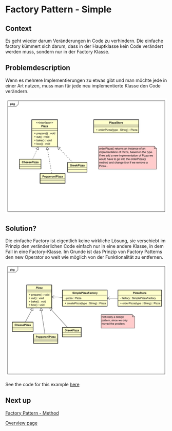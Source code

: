 # Factory Pattern - Simple
## Context
Es geht wieder darum Veränderungen in Code zu verhindern. Die einfache factory
kümmert sich darum, dass in der Hauptklasse kein Code verändert werden muss,
sondern nur in der Factory Klasse.

## Problemdescription
Wenn es mehrere Implementierungen zu etwas gibt und man möchte jede in einer Art
nutzen, muss man für jede neu implementierte Klasse den Code verändern.

![UML problem](../resources/simple_problem.svg)

## Solution?
Die einfache Factory ist eigentlich keine wirkliche Lösung, sie verschiebt
im Prinzip den veränderlichen Code einfach nur in eine andere Klasse, in
dem Fall in eine Factory-Klasse. Im Grunde ist das Prinzip von Factory Patterns
den new Operator so weit wie möglich von der Funktionalität zu entfernen.

![UML solution](../resources/simple_solution.svg)

See the code for this example [here](src/main/java/simple/pizza)

## Next up
[Factory Pattern - Method](../method/README.md)

[Overview page](../../../README.md)